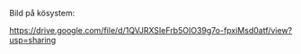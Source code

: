 Bild på kösystem:

https://drive.google.com/file/d/1QVJRXSIeFrb5OIO39g7o-fpxiMsd0atf/view?usp=sharing
